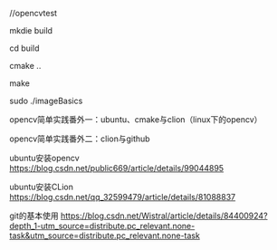 //opencvtest

mkdie build

cd build

cmake ..

make

sudo ./imageBasics

opencv简单实践番外一：ubuntu、cmake与clion（linux下的opencv） 

opencv简单实践番外二：clion与github

ubuntu安装opencv https://blog.csdn.net/public669/article/details/99044895

ubuntu安装CLion https://blog.csdn.net/qq_32599479/article/details/81088837

git的基本使用 https://blog.csdn.net/Wistral/article/details/84400924?depth_1-utm_source=distribute.pc_relevant.none-task&utm_source=distribute.pc_relevant.none-task
